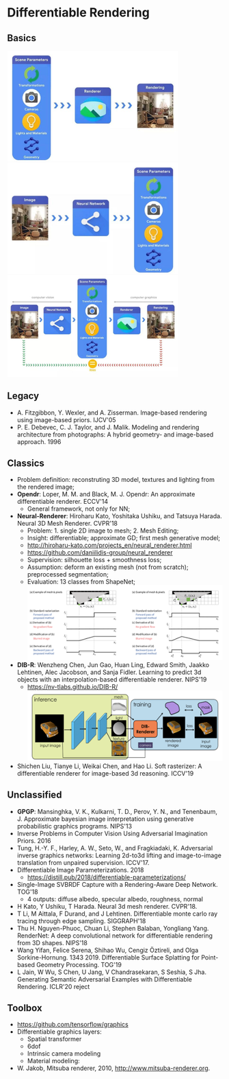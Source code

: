 # Differentiable Rendering

## Basics
<img src="/CV-3D/images/dr/diff_render.jpg" alt="drawing" width="400"/>
<img src="/CV-3D/images/dr/vision.jpg" alt="drawing" width="400"/>
<img src="/CV-3D/images/dr/diff_render2.jpg" alt="drawing" width="400"/>

## Legacy
- A. Fitzgibbon, Y. Wexler, and A. Zisserman. Image-based rendering using image-based priors. IJCV'05
- P. E. Debevec, C. J. Taylor, and J. Malik. Modeling and rendering architecture from photographs: A hybrid geometry- and image-based approach. 1996

## Classics
- Problem definition: reconstruting 3D model, textures and lighting from the rendered image;
- **Opendr**: Loper, M. M. and Black, M. J. Opendr: An approximate differentiable renderer. ECCV'14
	- General framework, not only for NN;
- **Neural-Renderer**: Hiroharu Kato, Yoshitaka Ushiku, and Tatsuya Harada. Neural 3D Mesh Renderer. CVPR'18
	- Problem: 1. single 2D image to mesh; 2. Mesh Editing;
	- Insight: differentiable; approximate GD; first mesh generative model;
	- http://hiroharu-kato.com/projects_en/neural_renderer.html
	- https://github.com/daniilidis-group/neural_renderer
	- Supervision: silhouette loss + smoothness loss;
	- Assumption: deform an existing mesh (not from scratch); preprocessed segmentation;
	- Evaluation: 13 classes from ShapeNet;\
		<img src="/CV-3D/images/dr/neural-dr.png" alt="drawing" width="500"/>
- **DIB-R**: Wenzheng Chen, Jun Gao, Huan Ling, Edward Smith, Jaakko Lehtinen, Alec Jacobson, and Sanja Fidler. Learning to predict 3d objects with an interpolation-based differentiable renderer. NIPS'19
	- https://nv-tlabs.github.io/DIB-R/ \
		<img src="/CV-3D/images/dr/dib-r.png" alt="drawing" width="500"/>
- Shichen Liu, Tianye Li, Weikai Chen, and Hao Li. Soft rasterizer: A differentiable renderer for image-based 3d reasoning. ICCV'19

## Unclassified
- **GPGP**:  Mansinghka, V. K., Kulkarni, T. D., Perov, Y. N., and Tenenbaum, J. Approximate bayesian image interpretation using generative probabilistic graphics programs. NIPS'13
- Inverse Problems in Computer Vision Using Adversarial Imagination Priors. 2016
- Tung, H.-Y. F., Harley, A. W., Seto, W., and Fragkiadaki, K. Adversarial inverse graphics networks: Learning 2d-to3d lifting and image-to-image translation from unpaired supervision. ICCV'17.
- Differentiable Image Parameterizations. 2018
	- https://distill.pub/2018/differentiable-parameterizations/
- Single-Image SVBRDF Capture with a Rendering-Aware Deep Network. TOG'18
	- 4 outputs: diffuse albedo, specular albedo, roughness, normal
- H Kato, Y Ushiku, T Harada. Neural 3d mesh renderer. CVPR'18.
- T Li, M Aittala, F Durand, and J Lehtinen. Differentiable monte carlo ray tracing through edge sampling. SIGGRAPH'18
- Thu H. Nguyen-Phuoc, Chuan Li, Stephen Balaban, Yongliang Yang. RenderNet: A deep convolutional network for differentiable rendering from 3D shapes. NIPS'18
- Wang Yifan, Felice Serena, Shihao Wu, Cengiz Öztireli, and Olga Sorkine-Hornung. 1343 2019. Differentiable Surface Splatting for Point-based Geometry Processing. TOG'19
- L Jain, W Wu, S Chen, U Jang, V Chandrasekaran, S Seshia, S Jha. Generating Semantic Adversarial Examples with Differentiable Rendering. ICLR'20 reject

## Toolbox
- https://github.com/tensorflow/graphics
- Differentiable graphics layers:
	- Spatial transformer
	- 6dof
	- Intrinsic camera modeling
	- Material modeling:
- W. Jakob, Mitsuba renderer, 2010, http://www.mitsuba-renderer.org.
